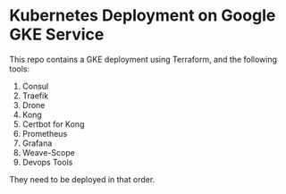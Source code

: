 # Kubernetes Deployment on Google GKE Service

This repo contains a GKE deployment using Terraform, and the following tools:

1. Consul
2. Traefik
3. Drone
4. Kong
5. Certbot for Kong
6. Prometheus
7. Grafana
8. Weave-Scope
9. Devops Tools

They need to be deployed in that order.